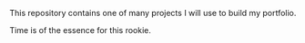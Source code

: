 This repository contains one of many projects I will use to build my portfolio.

Time is of the essence for this rookie.

